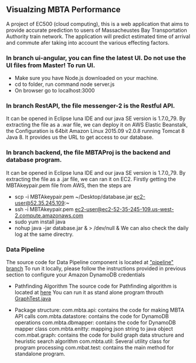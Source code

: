 ## Visualzing MBTA Performance
A project of EC500 (cloud computing), this is a web application that aims to provide accurate prediction to users of Massacheustes Bay Transportation Authority train network. The application will predict estimated time of arrival and commute afer taking into account the various effecting factors.  


### In branch ui-angular, you can fine the latest UI. Do not use the UI files from Master! To run UI. 
 * Make sure you have Node.js downloaded on your machine. 
 * cd to folder, run command     node server.js
 * On browser go to        localhost:3000
 

### In branch RestAPI, the file messenger-2 is the Restful API.
It can be opened in Eclipse luna IDE and our java SE version is 1.7.0_79.
By extracting the file as  a .war file, we can deploy it on AWS Elastic Beanstalk, the Configuration is 64bit Amazon Linux 2015.09 v2.0.8 running Tomcat 8 Java 8. It provides us the URL to get access to our database.

### In branch backend, the file MBTAProj is the backend and database program.
It can be opened in Eclipse luna IDE and our java SE version is 1.7.0_79.
By extracting the file as a .jar file, we can ran it on EC2.
Firstly getting the MBTAkeypair.pem file from AWS, then the steps are
* scp -i MBTAkeypair.pem ~/Desktop/database.jar ec2-user@52.35.245.109:~
* ssh -i MBTAkeypair.pem ec2-user@ec2-52-35-245-109.us-west-2.compute.amazonaws.com 
* sudo yum install java
* nohup java -jar database.jar & > /dev/null &
We can also check the daily log at the same directry.


### Data Pipeline
The source code for Data Pipeline component is located at ["pipeline" branch](https://github.com/sngpranay/mbta-prediction/tree/pipeline)
To run it locally, please follow the instructions provided in previous section to configure your Amazon DynamoDB credentials

* Pathfinding Algorithm
The source code for Pathfinding algorithm is located at [here](https://github.com/sngpranay/mbta-prediction/blob/pipeline/DynamoDB_Demo/src/com/mbta/graph/HeuristicSearch.java)
You can run it as stand alone program throuth [GraphTest.java](https://github.com/sngpranay/mbta-prediction/blob/pipeline/DynamoDB_Demo/src/com/mbta/test/GraphTest.java)

* Package structure: 
  com.mbta.api: contains the code for making MBTA API calls
  com.mbta.datastore: contains the code for DynamoDB operations
  com.mbta.dbmapper: contains the code for DynamoDB mapper class
  com.mbta.enitty: mapping json string to java object
  com.mbat.graph: contains the code for build graph data structure and heuristic search algorithm
  com.mbta.util: Several utility class for program processing
  com.mbat.test: contains the main method for standalone program.
